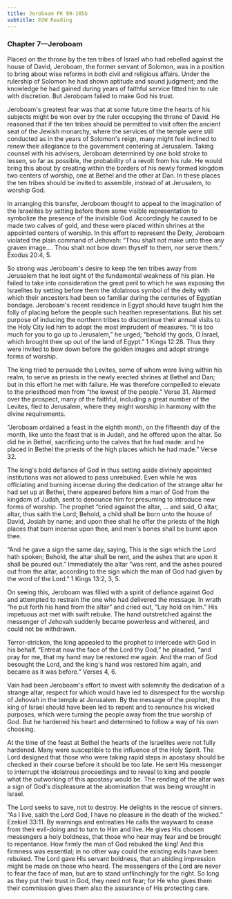 ```yaml
---
title: Jeroboam PK 99-105b
subtitle: EGW Reading
---
```


### Chapter 7—Jeroboam

Placed on the throne by the ten tribes of Israel who had rebelled against the house of David, Jeroboam, the former servant of Solomon, was in a position to bring about wise reforms in both civil and religious affairs. Under the rulership of Solomon he had shown aptitude and sound judgment; and the knowledge he had gained during years of faithful service fitted him to rule with discretion. But Jeroboam failed to make God his trust.

Jeroboam's greatest fear was that at some future time the hearts of his subjects might be won over by the ruler occupying the throne of David. He reasoned that if the ten tribes should be permitted to visit often the ancient seat of the Jewish monarchy, where the services of the temple were still conducted as in the years of Solomon's reign, many might feel inclined to renew their allegiance to the government centering at Jerusalem. Taking counsel with his advisers, Jeroboam determined by one bold stroke to lessen, so far as possible, the probability of a revolt from his rule. He would bring this about by creating within the borders of his newly formed kingdom two centers of worship, one at Bethel and the other at Dan. In these places the ten tribes should be invited to assemble, instead of at Jerusalem, to worship God.

In arranging this transfer, Jeroboam thought to appeal to the imagination of the Israelites by setting before them some visible representation to symbolize the presence of the invisible God. Accordingly he caused to be made two calves of gold, and these were placed within shrines at the appointed centers of worship. In this effort to represent the Deity, Jeroboam violated the plain command of Jehovah: “Thou shalt not make unto thee any graven image.... Thou shalt not bow down thyself to them, nor serve them.” Exodus 20:4, 5.

So strong was Jeroboam's desire to keep the ten tribes away from Jerusalem that he lost sight of the fundamental weakness of his plan. He failed to take into consideration the great peril to which he was exposing the Israelites by setting before them the idolatrous symbol of the deity with which their ancestors had been so familiar during the centuries of Egyptian bondage. Jeroboam's recent residence in Egypt should have taught him the folly of placing before the people such heathen representations. But his set purpose of inducing the northern tribes to discontinue their annual visits to the Holy City led him to adopt the most imprudent of measures. “It is too much for you to go up to Jerusalem,” he urged; “behold thy gods, O Israel, which brought thee up out of the land of Egypt.” 1 Kings 12:28. Thus they were invited to bow down before the golden images and adopt strange forms of worship.

The king tried to persuade the Levites, some of whom were living within his realm, to serve as priests in the newly erected shrines at Bethel and Dan; but in this effort he met with failure. He was therefore compelled to elevate to the priesthood men from “the lowest of the people.” Verse 31. Alarmed over the prospect, many of the faithful, including a great number of the Levites, fled to Jerusalem, where they might worship in harmony with the divine requirements.

“Jeroboam ordained a feast in the eighth month, on the fifteenth day of the month, like unto the feast that is in Judah, and he offered upon the altar. So did he in Bethel, sacrificing unto the calves that he had made: and he placed in Bethel the priests of the high places which he had made.” Verse 32.

The king's bold defiance of God in thus setting aside divinely appointed institutions was not allowed to pass unrebuked. Even while he was officiating and burning incense during the dedication of the strange altar he had set up at Bethel, there appeared before him a man of God from the kingdom of Judah, sent to denounce him for presuming to introduce new forms of worship. The prophet “cried against the altar, ... and said, O altar, altar, thus saith the Lord; Behold, a child shall be born unto the house of David, Josiah by name; and upon thee shall he offer the priests of the high places that burn incense upon thee, and men's bones shall be burnt upon thee.

“And he gave a sign the same day, saying, This is the sign which the Lord hath spoken; Behold, the altar shall be rent, and the ashes that are upon it shall be poured out.” Immediately the altar “was rent, and the ashes poured out from the altar, according to the sign which the man of God had given by the word of the Lord.” 1 Kings 13:2, 3, 5.

On seeing this, Jeroboam was filled with a spirit of defiance against God and attempted to restrain the one who had delivered the message. In wrath “he put forth his hand from the altar” and cried out, “Lay hold on him.” His impetuous act met with swift rebuke. The hand outstretched against the messenger of Jehovah suddenly became powerless and withered, and could not be withdrawn.

Terror-stricken, the king appealed to the prophet to intercede with God in his behalf. “Entreat now the face of the Lord thy God,” he pleaded, “and pray for me, that my hand may be restored me again. And the man of God besought the Lord, and the king's hand was restored him again, and became as it was before.” Verses 4, 6.

Vain had been Jeroboam's effort to invest with solemnity the dedication of a strange altar, respect for which would have led to disrespect for the worship of Jehovah in the temple at Jerusalem. By the message of the prophet, the king of Israel should have been led to repent and to renounce his wicked purposes, which were turning the people away from the true worship of God. But he hardened his heart and determined to follow a way of his own choosing.

At the time of the feast at Bethel the hearts of the Israelites were not fully hardened. Many were susceptible to the influence of the Holy Spirit. The Lord designed that those who were taking rapid steps in apostasy should be checked in their course before it should be too late. He sent His messenger to interrupt the idolatrous proceedings and to reveal to king and people what the outworking of this apostasy would be. The rending of the altar was a sign of God's displeasure at the abomination that was being wrought in Israel.

The Lord seeks to save, not to destroy. He delights in the rescue of sinners. “As I live, saith the Lord God, I have no pleasure in the death of the wicked.” Ezekiel 33:11. By warnings and entreaties He calls the wayward to cease from their evil-doing and to turn to Him and live. He gives His chosen messengers a holy boldness, that those who hear may fear and be brought to repentance. How firmly the man of God rebuked the king! And this firmness was essential; in no other way could the existing evils have been rebuked. The Lord gave His servant boldness, that an abiding impression might be made on those who heard. The messengers of the Lord are never to fear the face of man, but are to stand unflinchingly for the right. So long as they put their trust in God, they need not fear; for He who gives them their commission gives them also the assurance of His protecting care.
